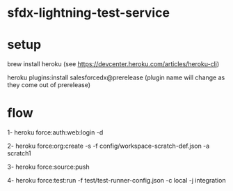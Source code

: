 # sfdx-lightning-test-service

# setup

brew install heroku   (see https://devcenter.heroku.com/articles/heroku-cli)

heroku plugins:install salesforcedx@prerelease (plugin name will change as they come out of prerelease)

# flow

1- heroku force:auth:web:login -d

2- heroku force:org:create -s -f config/workspace-scratch-def.json -a scratch1

3- heroku force:source:push 

4- heroku force:test:run -f test/test-runner-config.json -c local -j integration 

